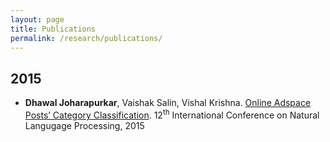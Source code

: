 ```yaml
---
layout: page
title: Publications
permalink: /research/publications/
---
```



2015
--

- **Dhawal Joharapurkar**, Vaishak Salin, Vishal Krishna. <a href="https://aclweb.org/anthology/W/W15/W15-5904.pdf" target="_blank">Online Adspace Posts’ Category Classification</a>. 12<sup>th</sup> International Conference on Natural Langugage Processing, 2015
